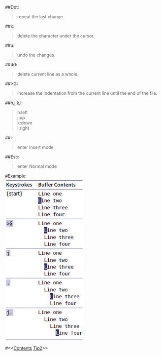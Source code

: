 ##Dot:    
>repeat the last change.  
  
##x:  
>delete the character under the cursor.  
  
##u:  
>undo the changes.  
  
##dd:   
>delete current line as a whole.  
  
##>G:    
>increase the indentation from the current line until the end of the file.  
  
##h,j,k,l:     
>h:left   
>j:up    
>k:down   
>l:right    
  
##i:  
>enter Insert mode  
  
##Esc:    
>enter Normal mode  
  
#Example:  
![tip1](images/tip1.png)
  
#<<[Contents](README.md) [Tip2](tip2.md)>>
